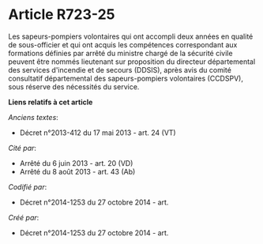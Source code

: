 # Article R723-25

Les sapeurs-pompiers volontaires qui ont accompli deux années en qualité de sous-officier et qui ont acquis les compétences
correspondant aux formations définies par arrêté du ministre chargé de la sécurité civile peuvent être nommés lieutenant sur
proposition du directeur départemental des services d'incendie et de secours (DDSIS), après avis du comité consultatif
départemental des sapeurs-pompiers volontaires (CCDSPV), sous réserve des nécessités du service.

**Liens relatifs à cet article**

_Anciens textes_:

  - Décret n°2013-412 du 17 mai 2013 - art. 24 (VT)

_Cité par_:

  - Arrêté du 6 juin 2013 - art. 20 (VD)
  - Arrêté du 8 août 2013 - art. 43 (Ab)

_Codifié par_:

  - Décret n°2014-1253 du 27 octobre 2014 - art.

_Créé par_:

  - Décret n°2014-1253 du 27 octobre 2014 - art.
